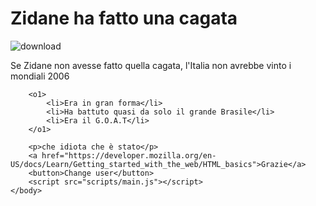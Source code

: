 <!DOCTYPE html>
<html>
    <head>
        <link href="https://fonts.googleapis.com/css?family=Open+Sans" rel="stylesheet">
        <link href="styles/style.css" rel="stylesheet">
        <meta charset="utf-8">
        <title>MaterazzivsZidane</title>
    </head>
    <body>
        <h1>Zidane ha fatto una cagata</h1>
        <img src="images/download.jpg" alt="download">
        <p>Se Zidane non avesse fatto quella cagata, l'Italia non avrebbe vinto i mondiali 2006</p>

        <o1>
            <li>Era in gran forma</li>
            <li>Ha battuto quasi da solo il grande Brasile</li>
            <li>Era il G.O.A.T</li>
        </o1>

        <p>che idiota che è stato</p>
        <a href="https://developer.mozilla.org/en-US/docs/Learn/Getting_started_with_the_web/HTML_basics">Grazie</a>
        <button>Change user</button>
        <script src="scripts/main.js"></script>
    </body>
</html>
